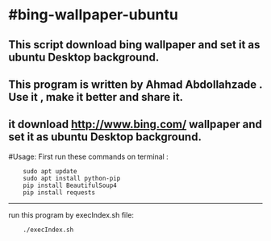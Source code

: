#bing-wallpaper-ubuntu
==========
This script download bing wallpaper and set it as ubuntu Desktop background.
----------
This program is written by Ahmad Abdollahzade . Use it , make it better and share it. 
----------
it download http://www.bing.com/ wallpaper and set it as ubuntu Desktop background.
----------
#Usage:
First run these commands on terminal :
```
    sudo apt update
    sudo apt install python-pip
    pip install BeautifulSoup4
    pip install requests
```
---------
run this program by execIndex.sh file:
```
    ./execIndex.sh
```

